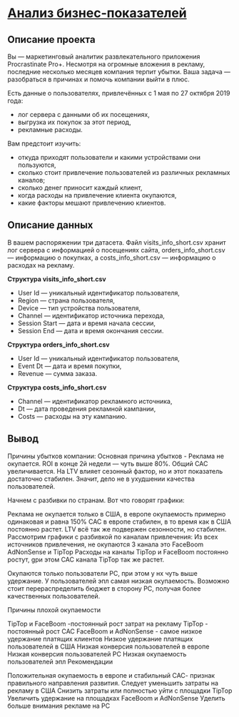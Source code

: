 # [Анализ бизнес-показателей](https://github.com/GarnetsAleksandr/yandex_praktikum/blob/main/6%20%D0%90%D0%BD%D0%B0%D0%BB%D0%B8%D0%B7%20%D0%B1%D0%B8%D0%B7%D0%BD%D0%B5%D1%81-%D0%BF%D0%BE%D0%BA%D0%B0%D0%B7%D0%B0%D1%82%D0%B5%D0%BB%D0%B5%D0%B9/garnets_m2_p2_v3.ipynb)


## Описание проекта

Вы — маркетинговый аналитик развлекательного приложения Procrastinate Pro+. Несмотря на огромные вложения в рекламу, последние несколько месяцев компания терпит убытки. Ваша задача — разобраться в причинах и помочь компании выйти в плюс.

Есть данные о пользователях, привлечённых с 1 мая по 27 октября 2019 года:
- лог сервера с данными об их посещениях,
- выгрузка их покупок за этот период,
- рекламные расходы.

Вам предстоит изучить:

- откуда приходят пользователи и какими устройствами они пользуются,
- сколько стоит привлечение пользователей из различных рекламных каналов;
- сколько денег приносит каждый клиент,
- когда расходы на привлечение клиента окупаются,
- какие факторы мешают привлечению клиентов.


## Описание данных

В вашем распоряжении три датасета. Файл visits_info_short.csv хранит лог сервера с информацией о посещениях сайта, orders_info_short.csv — информацию о покупках, а costs_info_short.csv — информацию о расходах на рекламу.

**Структура visits_info_short.csv**

- User Id — уникальный идентификатор пользователя,
- Region — страна пользователя,
- Device — тип устройства пользователя,
- Channel — идентификатор источника перехода,
- Session Start — дата и время начала сессии,
- Session End — дата и время окончания сессии.

**Структура orders_info_short.csv**

- User Id — уникальный идентификатор пользователя,
- Event Dt — дата и время покупки,
- Revenue — сумма заказа.

**Структура costs_info_short.csv**

- Channel — идентификатор рекламного источника,
- Dt — дата проведения рекламной кампании,
- Costs — расходы на эту кампанию.

## Вывод

Причины убытков компании: Основная причина убытков - Реклама не окупается. ROI в конце 2й недели — чуть выше 80%. Общий САС увеличивается. На LTV влияет сезонный фактор, но и этот показатель достаточно стабилен. Значит, дело не в ухудшении качества пользователей.

Начнем с разбивки по странам. Вот что говорят графики:

Реклама не окупается только в США, в европе окупаемость примерно одинаковая и равна 150%
САС в европе стабилен, в то время как в США постоянно растет.
LTV всё так же подвержен сезонности, но стабилен.
Рассмотрим графики с разбивкой по каналам привлечения: Из всех источников привлечения, не окупаются 3 канала это FaceBoom AdNonSense и TipTop Расходы на каналы TipTop и FaceBoom постоянно ростут, gри этом САС канала TipTop так же растет.

Окупаются только пользователи РС, при этом у нх чуть выше удержание. У пользователей эпл самая низкая окупаемость. Возможно стоит перераспределить бюджет в сторону РС, получая более качественных пользователей.

Причины плохой окупаемости

TipTop и FaceBoom -постоянный рост затрат на рекламу
TipTop - постоянный рост САС
FaceBoom и AdNonSense - самое низкое удержание платящих клиентов
Низкое удержание платящих пользователей в США
Низкая конверсия пользователей в европе
Низкая конверсия пользователей РС
Низкая окупаемость пользователей эпл
Рекомендации

Положительная окупаемость в европе и стабильный САС- признак правильного направления развития.
Следует уменьшить затраты на рекламу в США
Снизить затраты или полностью уйти с площадки TipTop
Увеличить удержание на площадках FaceBoom и AdNonSense
Уделить больше внимания рекламе на РС
